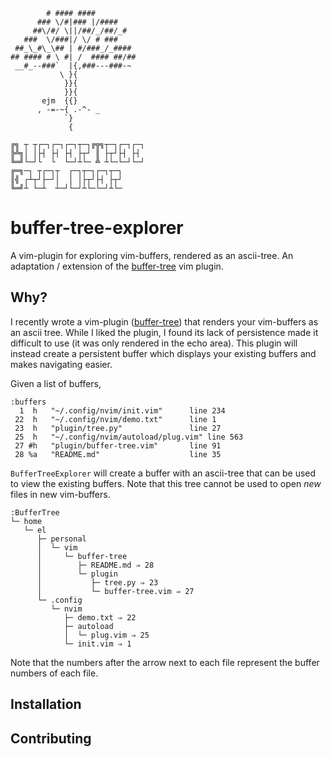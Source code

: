 ```
        # #### ####
      ### \/#|### |/####
     ##\/#/ \||/##/_/##/_#
   ###  \/###|/ \/ # ###
 ##_\_#\_\## | #/###_/_####
## #### # \ #| /  #### ##/##
 __#_--###`  |{,###---###-~
           \ }{
            }}{
            }}{
       ejm  {{}
      , -=-~{ .-^- _
            `}
             {

╔╗ ┬ ┬┌─┐┌─┐┌─┐┬─┐╔╦╗┬─┐┌─┐┌─┐
╠╩╗│ │├┤ ├┤ ├┤ ├┬┘ ║ ├┬┘├┤ ├┤
╚═╝└─┘└  └  └─┘┴└─ ╩ ┴└─└─┘└─┘
╔═╗─┐ ┬┌─┐┬  ┌─┐┬─┐┌─┐┬─┐
║╣ ┌┴┬┘├─┘│  │ │├┬┘├┤ ├┬┘
╚═╝┴ └─┴  ┴─┘└─┘┴└─└─┘┴└─
```

<h1>buffer-tree-explorer</h1>

A vim-plugin for exploring vim-buffers, rendered as an ascii-tree. An adaptation / extension of the <a href='https://github.com/el-iot/buffer-tree'>buffer-tree</a> vim plugin.

<h2>Why?</h2>
I recently wrote a vim-plugin (<a href='https://github.com/el-iot/buffer-tree'>buffer-tree</a>) that renders your vim-buffers as an ascii tree. While I liked the plugin, I found its lack of persistence made it difficult to use (it was only rendered in the echo area). This plugin will instead create a persistent buffer which displays your existing buffers and makes navigating easier.

Given a list of buffers,
```
:buffers
  1  h   "~/.config/nvim/init.vim"      line 234
 22  h   "~/.config/nvim/demo.txt"      line 1
 23  h   "plugin/tree.py"               line 27
 25  h   "~/.config/nvim/autoload/plug.vim" line 563
 27 #h   "plugin/buffer-tree.vim"       line 91
 28 %a   "README.md"                    line 35
```

<code>BufferTreeExplorer</code> will create a buffer with an ascii-tree that can be used to view the existing buffers. Note that this tree cannot be used to open *new* files in new vim-buffers.

```
:BufferTree
└─ home
   └─ el
      ├─ personal
      │  └─ vim
      │     └─ buffer-tree
      │        ├─ README.md ⇒ 28
      │        └─ plugin
      │           ├─ tree.py ⇒ 23
      │           └─ buffer-tree.vim ⇒ 27
      └─ .config
         └─ nvim
            ├─ demo.txt ⇒ 22
            ├─ autoload
            │  └─ plug.vim ⇒ 25
            └─ init.vim ⇒ 1
```

Note that the numbers after the arrow next to each file represent the buffer numbers of each file.

<h2>Installation</h2>
<h2>Contributing</h2>
